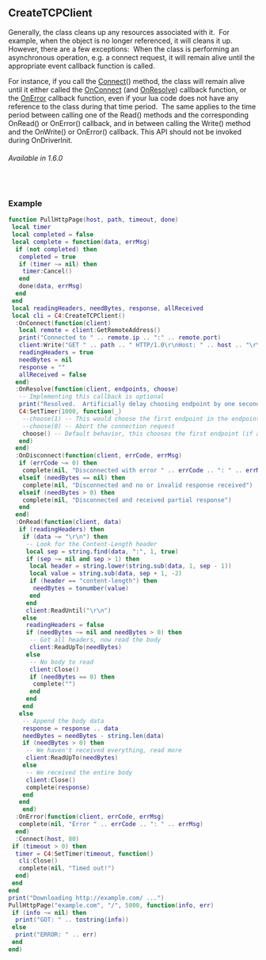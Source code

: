## CreateTCPClient

Generally, the class cleans up any resources associated with it.  For example, when the object is no longer referenced, it will cleans it up.  However, there are a few exceptions:  When the class is performing an asynchronous operation, e.g. a connect request, it will remain alive until the appropriate event callback function is called. 

For instance, if you call the [Connect][1]() method, the class will remain alive until it either called the [OnConnect][2] (and [OnResolve][3]) callback function, or the [OnError][4] callback function, even if your lua code does not have any reference to the class during that time period.  The same applies to the time period between calling one of the Read() methods and the corresponding OnRead() or OnError() callback, and in between calling the Write() method and the OnWrite() or OnError() callback. This API should not be invoked during OnDriverInit.

###### Available in 1.6.0

 
### Example

```lua
function PullHttpPage(host, path, timeout, done)
 local timer
 local completed = false
 local complete = function(data, errMsg)
  if (not completed) then
   completed = true
   if (timer ~= nil) then
    timer:Cancel()
   end
   done(data, errMsg)
  end
 end
 local readingHeaders, needBytes, response, allReceived
 local cli = C4:CreateTCPClient()
  :OnConnect(function(client)
   local remote = client:GetRemoteAddress()
   print("Connected to " .. remote.ip .. ":" .. remote.port)
   client:Write("GET " .. path .. " HTTP/1.0\r\nHost: " .. host .. "\r\n\r\n"):ReadUntil("\r\n")
   readingHeaders = true
   needBytes = nil
   response = ""
   allReceived = false
  end)
  :OnResolve(function(client, endpoints, choose)
   -- Implementing this callback is optional
   print("Resolved.  Artificially delay choosing endpoint by one second...")
   C4:SetTimer(1000, function(_)
    --choose(1) -- This would choose the first endpoint in the endpoints array
    --choose(0) -- Abort the connection request
    choose() -- Default behavior, this chooses the first endpoint (if available)
   end)
  end)
  :OnDisconnect(function(client, errCode, errMsg)
   if (errCode ~= 0) then
    complete(nil, "Disconnected with error " .. errCode .. ": " .. errMsg)
   elseif (needBytes == nil) then
    complete(nil, "Disconnected and no or invalid response received")
   elseif (needBytes > 0) then
    complete(nil, "Disconnected and received partial response")
   end
  end)
  :OnRead(function(client, data)
   if (readingHeaders) then
    if (data ~= "\r\n") then
     -- Look for the Content-Length header
     local sep = string.find(data, ":", 1, true)
     if (sep ~= nil and sep > 1) then
      local header = string.lower(string.sub(data, 1, sep - 1))
      local value = string.sub(data, sep + 1, -2)
      if (header == "content-length") then
       needBytes = tonumber(value)
      end
     end
     client:ReadUntil("\r\n")
    else
     readingHeaders = false
     if (needBytes ~= nil and needBytes > 0) then
      -- Got all headers, now read the body
      client:ReadUpTo(needBytes)
     else
      -- No body to read
      client:Close()
      if (needBytes == 0) then
       complete("")
      end
     end
    end
   else
    -- Append the body data
    response = response .. data
    needBytes = needBytes - string.len(data)
    if (needBytes > 0) then
     -- We haven't received everything, read more
     client:ReadUpTo(needBytes)
    else
     -- We received the entire body
     client:Close()
     complete(response)
    end
   end
    end)
  :OnError(function(client, errCode, errMsg)
   complete(nil, "Error " .. errCode .. ": " .. errMsg)
  end)
  :Connect(host, 80)
 if (timeout > 0) then
  timer = C4:SetTimer(timeout, function()
   cli:Close()
   complete(nil, "Timed out!")
  end)
 end
end
print("Downloading http://example.com/ ...")
PullHttpPage("example.com", "/", 5000, function(info, err)
 if (info ~= nil) then
  print("GOT: " .. tostring(info))
 else
  print("ERROR: " .. err)
 end
end)
```

[1]:	https://snap-one.github.io/docs-driverworks-api/#connect
[2]:	https://snap-one.github.io/docs-driverworks-api/#onconnect
[3]:	https://snap-one.github.io/docs-driverworks-api/#onresolve
[4]:	https://snap-one.github.io/docs-driverworks-api/#onerror
